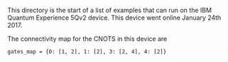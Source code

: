 This directory is the start of a list of examples that can run on the IBM Quantum Experience 5Qv2 device. This device went online January 24th 2017. 

The connectivity map for the CNOTS in this device are 

    gates_map = {0: [1, 2], 1: [2], 3: [2, 4], 4: [2]}

